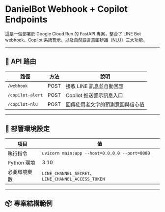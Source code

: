 # DanielBot Webhook + Copilot Endpoints

這是一個部署於 Google Cloud Run 的 FastAPI 專案，整合了 LINE Bot webhook、Copilot 系統警示、以及自然語言意圖辨識（NLU）三大功能。

---

## 🚀 API 路由

| 路徑              | 方法 | 說明                           |
|-------------------|------|--------------------------------|
| `/webhook`        | POST | 接收 LINE 訊息並自動回應         |
| `/copilot-alert`  | POST | Copilot 推送警示訊息入口         |
| `/copilot-nlu`    | POST | 回傳使用者文字的預測意圖與信心值 |

---

## 🔧 部署環境設定

| 項目       | 值                           |
|------------|------------------------------|
| 執行指令   | `uvicorn main:app --host=0.0.0.0 --port=8080` |
| Python 環境 | 3.10                         |
| 必要環境變數 | `LINE_CHANNEL_SECRET`、`LINE_CHANNEL_ACCESS_TOKEN` |

---

## 📦 專案結構範例

